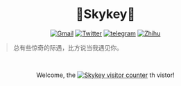 <h1 align="center">🙌Skykey🙌</h1>

<p align="center">
  <a href="mailto:zcxzxlc@gmail.com" target="_blank"><img src="https://img.shields.io/badge/Gmail-c14438.svg?&style=flat-square&logo=gmail&logoColor=white" alt="Gmail"></a>
  <a href="https://twitter.com/skykeyjoker" target="_blank"><img src="https://img.shields.io/badge/Twitter-1ca0f1.svg?&style=flat-square&logo=twitter&logoColor=white" alt="Twitter"></a>
  <a href="https://t.me/Skykeyjoker" target="_blank"><img src="https://img.shields.io/badge/Telegram-262968.svg?&style=flat-square&logo=telegram&logoColor=white" alt="telegram"></a>
  <a href="https://www.zhihu.com/people/skykeyjoker" target="_blank"><img src="https://img.shields.io/badge/知乎-0079FF.svg?style=flat-square&logo=zhihu&logoColor=white" alt="Zhihu"></a>
</p>

<p align="center">
<blockquote>总有些惊奇的际遇，比方说当我遇见你。</blockquote>
</p>
</br>

<p align="center">
Welcome, the
<a href="https://github.com/skykeyjoker" target="_blank"><img src="https://count.getloli.com/get/@Skykey?theme=asoul" alt="Skykey visitor counter"></a>
th vistor!
</p>

</br>

<!--
<p align="center">
<a href="https://github.com/skykeyjoker" target="_blank"><img src="https://github-readme-stats.vercel.app/api?username=skykeyjoker&show_icons=true&bg_color=15,2CD8D5,C5C1FF&title_color=fff&text_color=fff&icon_color=fff&hide_border=true" alt="Skykey's GitHub stats" height="180px"></a>
<a href="https://github.com/skykeyjoker" target="_blank"><img src="https://github-readme-stats.vercel.app/api/top-langs/?username=skykeyjoker&hide=javascript,html,css&layout=compact&bg_color=15,C5C1FF,FFBAC3&title_color=fff&text_color=fff&icon_color=fff&hide_border=true" alt="Skykey's GitHub stats" height="180px"></a>
</p>
-->
